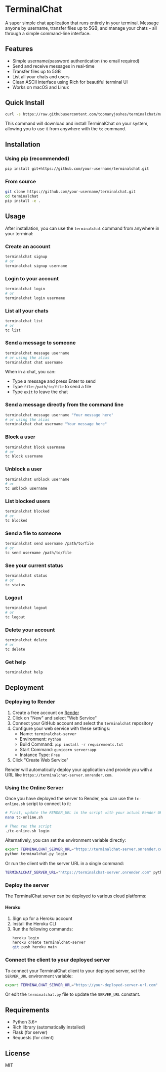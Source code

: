 # TerminalChat

A super simple chat application that runs entirely in your terminal. Message anyone by username, transfer files up to 5GB, and manage your chats - all through a simple command-line interface.

## Features

- Simple username/password authentication (no email required)
- Send and receive messages in real-time
- Transfer files up to 5GB
- List all your chats and users
- Clean ASCII interface using Rich for beautiful terminal UI
- Works on macOS and Linux

## Quick Install

```bash
curl -s https://raw.githubusercontent.com/toomanyjoshes/terminalchat/main/install.sh | bash
```

This command will download and install TerminalChat on your system, allowing you to use it from anywhere with the `tc` command.

## Installation

### Using pip (recommended)

```bash
pip install git+https://github.com/your-username/terminalchat.git
```

### From source

```bash
git clone https://github.com/your-username/terminalchat.git
cd terminalchat
pip install -e .
```

## Usage

After installation, you can use the `terminalchat` command from anywhere in your terminal:

### Create an account

```bash
terminalchat signup
# or
terminalchat signup username
```

### Login to your account

```bash
terminalchat login
# or
terminalchat login username
```

### List all your chats

```bash
terminalchat list
# or
tc list
```

### Send a message to someone

```bash
terminalchat message username
# or using the alias
terminalchat chat username
```

When in a chat, you can:
- Type a message and press Enter to send
- Type `file:/path/to/file` to send a file
- Type `exit` to leave the chat

### Send a message directly from the command line

```bash
terminalchat message username "Your message here"
# or using the alias
terminalchat chat username "Your message here"
```

### Block a user

```bash
terminalchat block username
# or
tc block username
```

### Unblock a user

```bash
terminalchat unblock username
# or
tc unblock username
```

### List blocked users

```bash
terminalchat blocked
# or
tc blocked
```

### Send a file to someone

```bash
terminalchat send username /path/to/file
# or
tc send username /path/to/file
```

### See your current status

```bash
terminalchat status
# or
tc status
```

### Logout

```bash
terminalchat logout
# or
tc logout
```

### Delete your account

```bash
terminalchat delete
# or
tc delete
```

### Get help

```bash
terminalchat help
```

## Deployment

### Deploying to Render

1. Create a free account on [Render](https://render.com)
2. Click on "New" and select "Web Service"
3. Connect your GitHub account and select the `terminalchat` repository
4. Configure your web service with these settings:
   - Name: `terminalchat-server`
   - Environment: `Python`
   - Build Command: `pip install -r requirements.txt`
   - Start Command: `gunicorn server:app`
   - Instance Type: `Free`
5. Click "Create Web Service"

Render will automatically deploy your application and provide you with a URL like `https://terminalchat-server.onrender.com`.

### Using the Online Server

Once you have deployed the server to Render, you can use the `tc-online.sh` script to connect to it:

```bash
# First, update the RENDER_URL in the script with your actual Render URL
nano tc-online.sh

# Then run the script
./tc-online.sh login
```

Alternatively, you can set the environment variable directly:

```bash
export TERMINALCHAT_SERVER_URL="https://terminalchat-server.onrender.com"
python terminalchat.py login
```

Or run the client with the server URL in a single command:

```bash
TERMINALCHAT_SERVER_URL="https://terminalchat-server.onrender.com" python terminalchat.py login
```

### Deploy the server

The TerminalChat server can be deployed to various cloud platforms:

#### Heroku

1. Sign up for a Heroku account
2. Install the Heroku CLI
3. Run the following commands:
   ```bash
   heroku login
   heroku create terminalchat-server
   git push heroku main
   ```

### Connect the client to your deployed server

To connect your TerminalChat client to your deployed server, set the `SERVER_URL` environment variable:

```bash
export TERMINALCHAT_SERVER_URL="https://your-deployed-server-url.com"
```

Or edit the `terminalchat.py` file to update the `SERVER_URL` constant.

## Requirements

- Python 3.6+
- Rich library (automatically installed)
- Flask (for server)
- Requests (for client)

## License

MIT
